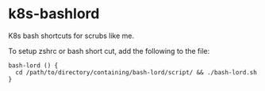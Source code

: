# k8s-bashlord
K8s bash shortcuts for scrubs like me.

To setup zshrc or bash short cut, add the following to the file:

```
bash-lord () {
  cd /path/to/directory/containing/bash-lord/script/ && ./bash-lord.sh
}
```
